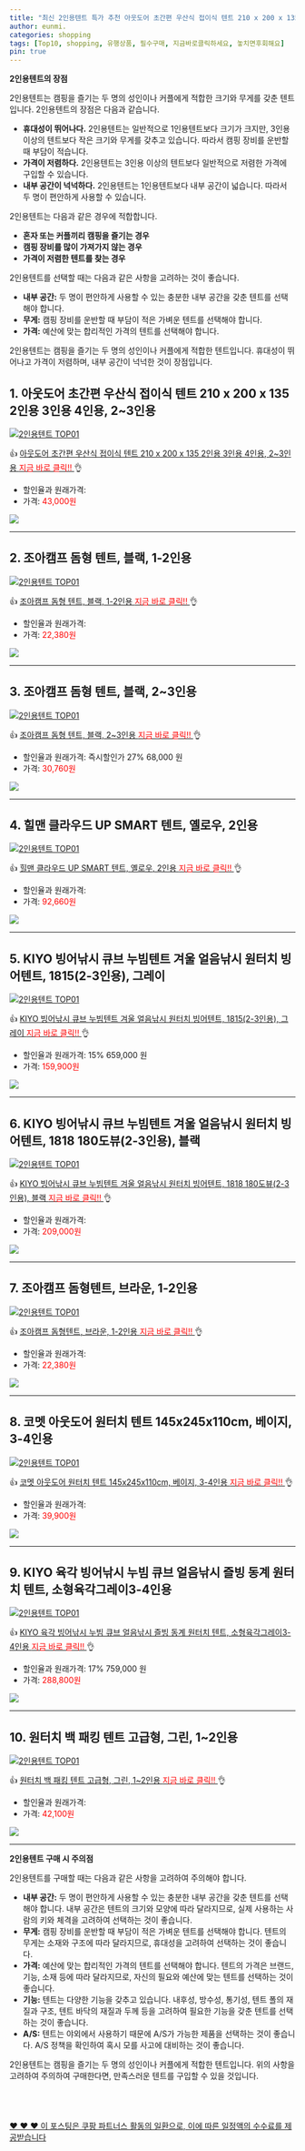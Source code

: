 ```yaml
---
title: "최신 2인용텐트 특가 추천 아웃도어 초간편 우산식 접이식 텐트 210 x 200 x 135 2인용 3인용 4인용, 2~3인용 비교 장점"
author: eunmi.
categories: shopping
tags: [Top10, shopping, 유행상품, 필수구매, 지금바로클릭하세요, 놓치면후회해요]
pin: true
---
```

**2인용텐트의 장점**

2인용텐트는 캠핑을 즐기는 두 명의 성인이나 커플에게 적합한 크기와 무게를 갖춘 텐트입니다. 2인용텐트의 장점은 다음과 같습니다.

* **휴대성이 뛰어나다.** 2인용텐트는 일반적으로 1인용텐트보다 크기가 크지만, 3인용 이상의 텐트보다 작은 크기와 무게를 갖추고 있습니다. 따라서 캠핑 장비를 운반할 때 부담이 적습니다.
* **가격이 저렴하다.** 2인용텐트는 3인용 이상의 텐트보다 일반적으로 저렴한 가격에 구입할 수 있습니다.
* **내부 공간이 넉넉하다.** 2인용텐트는 1인용텐트보다 내부 공간이 넓습니다. 따라서 두 명이 편안하게 사용할 수 있습니다.

2인용텐트는 다음과 같은 경우에 적합합니다.

* **혼자 또는 커플끼리 캠핑을 즐기는 경우**
* **캠핑 장비를 많이 가져가지 않는 경우**
* **가격이 저렴한 텐트를 찾는 경우**

2인용텐트를 선택할 때는 다음과 같은 사항을 고려하는 것이 좋습니다.

* **내부 공간:** 두 명이 편안하게 사용할 수 있는 충분한 내부 공간을 갖춘 텐트를 선택해야 합니다.
* **무게:** 캠핑 장비를 운반할 때 부담이 적은 가벼운 텐트를 선택해야 합니다.
* **가격:** 예산에 맞는 합리적인 가격의 텐트를 선택해야 합니다.

2인용텐트는 캠핑을 즐기는 두 명의 성인이나 커플에게 적합한 텐트입니다. 휴대성이 뛰어나고 가격이 저렴하며, 내부 공간이 넉넉한 것이 장점입니다.

   

## 1. 아웃도어 초간편 우산식 접이식 텐트 210 x 200 x 135 2인용 3인용 4인용, 2~3인용

[![2인용텐트 TOP01](https://thumbnail7.coupangcdn.com/thumbnails/remote/230x230ex/image/vendor_inventory/b630/d9c526cfb4ff42ba17872acb5f82a5d411f09a40064fcab47827cf9dea90.jpg)](https://link.coupang.com/re/AFFSDP?lptag=AF3617701&subid=GithubCoopas&pageKey=6429513888&traceid=V0-153&itemId=13869749897&vendorItemId=81119633524)


👍 [아웃도어 초간편 우산식 접이식 텐트 210 x 200 x 135 2인용 3인용 4인용, 2~3인용 <font color=red> 지금 바로 클릭!! </font> ](https://link.coupang.com/re/AFFSDP?lptag=AF3617701&subid=GithubCoopas&pageKey=6429513888&traceid=V0-153&itemId=13869749897&vendorItemId=81119633524) 👌 


- 할인율과 원래가격: 
- 가격: <span style='color:red'>43,000원</span>

[![](/discount_price.png)](https://link.coupang.com/re/AFFSDP?lptag=AF3617701&subid=GithubCoopas&pageKey=6429513888&traceid=V0-153&itemId=13869749897&vendorItemId=81119633524)

---


   

## 2. 조아캠프 돔형 텐트, 블랙, 1-2인용

[![2인용텐트 TOP01](https://thumbnail6.coupangcdn.com/thumbnails/remote/230x230ex/image/retail/images/3742947557834438-23603c2f-558b-40e3-84c2-3e56ee8bad59.jpg)](https://link.coupang.com/re/AFFSDP?lptag=AF3617701&subid=GithubCoopas&pageKey=70423987&traceid=V0-153&itemId=384083651&vendorItemId=3932689821)


👍 [조아캠프 돔형 텐트, 블랙, 1-2인용 <font color=red> 지금 바로 클릭!! </font> ](https://link.coupang.com/re/AFFSDP?lptag=AF3617701&subid=GithubCoopas&pageKey=70423987&traceid=V0-153&itemId=384083651&vendorItemId=3932689821) 👌 


- 할인율과 원래가격: 
- 가격: <span style='color:red'>22,380원</span>

[![](/discount_price.png)](https://link.coupang.com/re/AFFSDP?lptag=AF3617701&subid=GithubCoopas&pageKey=70423987&traceid=V0-153&itemId=384083651&vendorItemId=3932689821)

---


   

## 3. 조아캠프 돔형 텐트, 블랙, 2~3인용

[![2인용텐트 TOP01](https://thumbnail9.coupangcdn.com/thumbnails/remote/230x230ex/image/retail/images/2018/08/21/14/9/4d4fe759-c270-4494-8f91-d6afd84b0d0b.jpg)](https://link.coupang.com/re/AFFSDP?lptag=AF3617701&subid=GithubCoopas&pageKey=70423987&traceid=V0-153&itemId=384083666&vendorItemId=3932689831)


👍 [조아캠프 돔형 텐트, 블랙, 2~3인용 <font color=red> 지금 바로 클릭!! </font> ](https://link.coupang.com/re/AFFSDP?lptag=AF3617701&subid=GithubCoopas&pageKey=70423987&traceid=V0-153&itemId=384083666&vendorItemId=3932689831) 👌 


- 할인율과 원래가격: 즉시할인가 27%  68,000   원
- 가격: <span style='color:red'>30,760원</span>

[![](/discount_price.png)](https://link.coupang.com/re/AFFSDP?lptag=AF3617701&subid=GithubCoopas&pageKey=70423987&traceid=V0-153&itemId=384083666&vendorItemId=3932689831)

---


   

## 4. 힐맨 클라우드 UP SMART 텐트, 옐로우, 2인용

[![2인용텐트 TOP01](https://thumbnail6.coupangcdn.com/thumbnails/remote/230x230ex/image/retail/images/2878237070484170-6b81db77-43f9-4927-a03b-8e7b4e35e405.jpg)](https://link.coupang.com/re/AFFSDP?lptag=AF3617701&subid=GithubCoopas&pageKey=5393646362&traceid=V0-153&itemId=8050306495&vendorItemId=75338842690)


👍 [힐맨 클라우드 UP SMART 텐트, 옐로우, 2인용 <font color=red> 지금 바로 클릭!! </font> ](https://link.coupang.com/re/AFFSDP?lptag=AF3617701&subid=GithubCoopas&pageKey=5393646362&traceid=V0-153&itemId=8050306495&vendorItemId=75338842690) 👌 


- 할인율과 원래가격: 
- 가격: <span style='color:red'>92,660원</span>

[![](/discount_price.png)](https://link.coupang.com/re/AFFSDP?lptag=AF3617701&subid=GithubCoopas&pageKey=5393646362&traceid=V0-153&itemId=8050306495&vendorItemId=75338842690)

---


   

## 5. KIYO 빙어낚시 큐브 누빔텐트 겨울 얼음낚시 원터치 빙어텐트, 1815(2-3인용), 그레이

[![2인용텐트 TOP01](https://thumbnail8.coupangcdn.com/thumbnails/remote/230x230ex/image/vendor_inventory/d9b8/10ea2dcb093dbca28bc687075c5514a79707d44000b599a97b932792a435.png)](https://link.coupang.com/re/AFFSDP?lptag=AF3617701&subid=GithubCoopas&pageKey=7579705940&traceid=V0-153&itemId=20006085553&vendorItemId=87103098727)


👍 [KIYO 빙어낚시 큐브 누빔텐트 겨울 얼음낚시 원터치 빙어텐트, 1815(2-3인용), 그레이 <font color=red> 지금 바로 클릭!! </font> ](https://link.coupang.com/re/AFFSDP?lptag=AF3617701&subid=GithubCoopas&pageKey=7579705940&traceid=V0-153&itemId=20006085553&vendorItemId=87103098727) 👌 


- 할인율과 원래가격: 15%  659,000   원
- 가격: <span style='color:red'>159,900원</span>

[![](/discount_price.png)](https://link.coupang.com/re/AFFSDP?lptag=AF3617701&subid=GithubCoopas&pageKey=7579705940&traceid=V0-153&itemId=20006085553&vendorItemId=87103098727)

---


   

## 6. KIYO 빙어낚시 큐브 누빔텐트 겨울 얼음낚시 원터치 빙어텐트, 1818 180도뷰(2-3인용), 블랙

[![2인용텐트 TOP01](https://thumbnail6.coupangcdn.com/thumbnails/remote/230x230ex/image/vendor_inventory/efda/c7c6e56765b1d14100ad0fc6f33da6a5821a23ecc6082f32dfab56f9ea91.png)](https://link.coupang.com/re/AFFSDP?lptag=AF3617701&subid=GithubCoopas&pageKey=7579705940&traceid=V0-153&itemId=20020241562&vendorItemId=87116968517)


👍 [KIYO 빙어낚시 큐브 누빔텐트 겨울 얼음낚시 원터치 빙어텐트, 1818 180도뷰(2-3인용), 블랙 <font color=red> 지금 바로 클릭!! </font> ](https://link.coupang.com/re/AFFSDP?lptag=AF3617701&subid=GithubCoopas&pageKey=7579705940&traceid=V0-153&itemId=20020241562&vendorItemId=87116968517) 👌 


- 할인율과 원래가격: 
- 가격: <span style='color:red'>209,000원</span>

[![](/discount_price.png)](https://link.coupang.com/re/AFFSDP?lptag=AF3617701&subid=GithubCoopas&pageKey=7579705940&traceid=V0-153&itemId=20020241562&vendorItemId=87116968517)

---


   

## 7. 조아캠프 돔형텐트, 브라운, 1-2인용

[![2인용텐트 TOP01](https://thumbnail6.coupangcdn.com/thumbnails/remote/230x230ex/image/product/image/vendoritem/2019/08/08/3576929051/a6c21d71-b844-45fd-aa12-1f18895e9789.jpg)](https://link.coupang.com/re/AFFSDP?lptag=AF3617701&subid=GithubCoopas&pageKey=70423987&traceid=V0-153&itemId=235418843&vendorItemId=3576929051)


👍 [조아캠프 돔형텐트, 브라운, 1-2인용 <font color=red> 지금 바로 클릭!! </font> ](https://link.coupang.com/re/AFFSDP?lptag=AF3617701&subid=GithubCoopas&pageKey=70423987&traceid=V0-153&itemId=235418843&vendorItemId=3576929051) 👌 


- 할인율과 원래가격: 
- 가격: <span style='color:red'>22,380원</span>

[![](/discount_price.png)](https://link.coupang.com/re/AFFSDP?lptag=AF3617701&subid=GithubCoopas&pageKey=70423987&traceid=V0-153&itemId=235418843&vendorItemId=3576929051)

---


   

## 8. 코멧 아웃도어 원터치 텐트 145x245x110cm, 베이지, 3-4인용

[![2인용텐트 TOP01](https://thumbnail9.coupangcdn.com/thumbnails/remote/230x230ex/image/retail/images/2961017987742450-ba63ec6f-0c0f-42f9-aeb8-59ec50d4e9be.png)](https://link.coupang.com/re/AFFSDP?lptag=AF3617701&subid=GithubCoopas&pageKey=5151651402&traceid=V0-153&itemId=15279952989&vendorItemId=82500447736)


👍 [코멧 아웃도어 원터치 텐트 145x245x110cm, 베이지, 3-4인용 <font color=red> 지금 바로 클릭!! </font> ](https://link.coupang.com/re/AFFSDP?lptag=AF3617701&subid=GithubCoopas&pageKey=5151651402&traceid=V0-153&itemId=15279952989&vendorItemId=82500447736) 👌 


- 할인율과 원래가격: 
- 가격: <span style='color:red'>39,900원</span>

[![](/discount_price.png)](https://link.coupang.com/re/AFFSDP?lptag=AF3617701&subid=GithubCoopas&pageKey=5151651402&traceid=V0-153&itemId=15279952989&vendorItemId=82500447736)

---


   

## 9. KIYO 육각 빙어낚시 누빔 큐브 얼음낚시 즐빙 동계 원터치 텐트, 소형육각그레이3-4인용

[![2인용텐트 TOP01](https://thumbnail9.coupangcdn.com/thumbnails/remote/230x230ex/image/vendor_inventory/5f14/44c797d6881b6dd1749496ae92c00fdc8e01500b12b12faf435ef439e090.png)](https://link.coupang.com/re/AFFSDP?lptag=AF3617701&subid=GithubCoopas&pageKey=7574301106&traceid=V0-153&itemId=19981669700&vendorItemId=87079905963)


👍 [KIYO 육각 빙어낚시 누빔 큐브 얼음낚시 즐빙 동계 원터치 텐트, 소형육각그레이3-4인용 <font color=red> 지금 바로 클릭!! </font> ](https://link.coupang.com/re/AFFSDP?lptag=AF3617701&subid=GithubCoopas&pageKey=7574301106&traceid=V0-153&itemId=19981669700&vendorItemId=87079905963) 👌 


- 할인율과 원래가격: 17%  759,000   원
- 가격: <span style='color:red'>288,800원</span>

[![](/discount_price.png)](https://link.coupang.com/re/AFFSDP?lptag=AF3617701&subid=GithubCoopas&pageKey=7574301106&traceid=V0-153&itemId=19981669700&vendorItemId=87079905963)

---


   

## 10. 원터치 백 패킹 텐트 고급형, 그린, 1~2인용

[![2인용텐트 TOP01](https://thumbnail6.coupangcdn.com/thumbnails/remote/230x230ex/image/retail/images/2021/12/30/17/9/56266407-2aa4-4a54-92e3-cac436d9706a.jpg)](https://link.coupang.com/re/AFFSDP?lptag=AF3617701&subid=GithubCoopas&pageKey=6262280703&traceid=V0-153&itemId=12757530674&vendorItemId=80023769455)


👍 [원터치 백 패킹 텐트 고급형, 그린, 1~2인용 <font color=red> 지금 바로 클릭!! </font> ](https://link.coupang.com/re/AFFSDP?lptag=AF3617701&subid=GithubCoopas&pageKey=6262280703&traceid=V0-153&itemId=12757530674&vendorItemId=80023769455) 👌 


- 할인율과 원래가격: 
- 가격: <span style='color:red'>42,100원</span>

[![](/discount_price.png)](https://link.coupang.com/re/AFFSDP?lptag=AF3617701&subid=GithubCoopas&pageKey=6262280703&traceid=V0-153&itemId=12757530674&vendorItemId=80023769455)

---
**2인용텐트 구매 시 주의점**

2인용텐트를 구매할 때는 다음과 같은 사항을 고려하여 주의해야 합니다.

* **내부 공간:** 두 명이 편안하게 사용할 수 있는 충분한 내부 공간을 갖춘 텐트를 선택해야 합니다. 내부 공간은 텐트의 크기와 모양에 따라 달라지므로, 실제 사용하는 사람의 키와 체격을 고려하여 선택하는 것이 좋습니다.
* **무게:** 캠핑 장비를 운반할 때 부담이 적은 가벼운 텐트를 선택해야 합니다. 텐트의 무게는 소재와 구조에 따라 달라지므로, 휴대성을 고려하여 선택하는 것이 좋습니다.
* **가격:** 예산에 맞는 합리적인 가격의 텐트를 선택해야 합니다. 텐트의 가격은 브랜드, 기능, 소재 등에 따라 달라지므로, 자신의 필요와 예산에 맞는 텐트를 선택하는 것이 좋습니다.
* **기능:** 텐트는 다양한 기능을 갖추고 있습니다. 내후성, 방수성, 통기성, 텐트 폴의 재질과 구조, 텐트 바닥의 재질과 두께 등을 고려하여 필요한 기능을 갖춘 텐트를 선택하는 것이 좋습니다.
* **A/S:** 텐트는 야외에서 사용하기 때문에 A/S가 가능한 제품을 선택하는 것이 좋습니다. A/S 정책을 확인하여 혹시 모를 사고에 대비하는 것이 좋습니다.

2인용텐트는 캠핑을 즐기는 두 명의 성인이나 커플에게 적합한 텐트입니다. 위의 사항을 고려하여 주의하여 구매한다면, 만족스러운 텐트를 구입할 수 있을 것입니다.<br><br><br><br><br> [ ❤ ❤ ❤ 이 포스팅은 쿠팡 파트너스 활동의 일환으로, 이에 따른 일정액의 수수료를 제공받습니다](https://link.coupang.com/a/bcEFyh)
